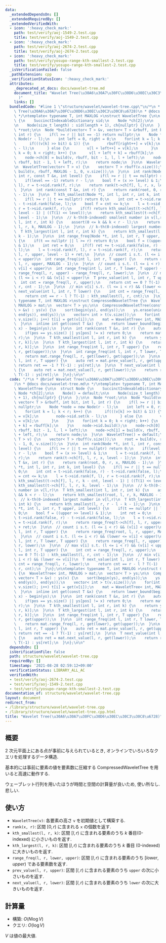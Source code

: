 ```yaml
---
data:
  _extendedDependsOn: []
  _extendedRequiredBy: []
  _extendedVerifiedWith:
  - icon: ':heavy_check_mark:'
    path: test/verify/aoj-1549-2.test.cpp
    title: test/verify/aoj-1549-2.test.cpp
  - icon: ':heavy_check_mark:'
    path: test/verify/aoj-2674-2.test.cpp
    title: test/verify/aoj-2674-2.test.cpp
  - icon: ':heavy_check_mark:'
    path: test/verify/yosupo-range-kth-smallest-2.test.cpp
    title: test/verify/yosupo-range-kth-smallest-2.test.cpp
  _isVerificationFailed: false
  _pathExtension: cpp
  _verificationStatusIcon: ':heavy_check_mark:'
  attributes:
    _deprecated_at_docs: docs/wavelet-tree.md
    document_title: "Wavelet Tree(\u30A6\u30A7\u30FC\u30D6\u30EC\u30C3\u30C8\u6728\
      )"
    links: []
  bundledCode: "#line 1 \"structure/wavelet/wavelet-tree.cpp\"\n/*\n * @brief Wavelet\
    \ Tree(\u30A6\u30A7\u30FC\u30D6\u30EC\u30C3\u30C8\u6728)\n * @docs docs/wavelet-tree.md\n\
    \ */\ntemplate< typename T, int MAXLOG >\nstruct WaveletTree {\n\n  struct Node\
    \ {\n    SuccinctIndexableDictionary sid;\n    Node *ch[2];\n\n    Node() = default;\n\
    \n    Node(size_t length) : sid(length + 1), ch{nullptr} {}\n\n  };\n\n  Node\
    \ *root;\n\n  Node *build(vector< T > &v, vector< T > &rbuff, int bit, int l,\
    \ int r) {\n    if(l >= r || bit == -1) return nullptr;\n    Node *node = new\
    \ Node(r - l);\n    int left = 0, right = 0;\n    for(int k = l; k < r; k++) {\n\
    \      if(((v[k] >> bit) & 1)) {\n        rbuff[right++] = v[k];\n        node->sid.set(k\
    \ - l);\n      } else {\n        v[l + left++] = v[k];\n      }\n    }\n    for(int\
    \ k = 0; k < right; k++) {\n      v[l + left + k] = rbuff[k];\n    }\n    node->sid.build();\n\
    \    node->ch[0] = build(v, rbuff, bit - 1, l, l + left);\n    node->ch[1] = build(v,\
    \ rbuff, bit - 1, l + left, r);\n    return node;\n  }\n\n  WaveletTree() = default;\n\
    \n  WaveletTree(vector< T > v) {\n    vector< T > rbuff(v.size());\n    root =\
    \ build(v, rbuff, MAXLOG - 1, 0, v.size());\n  }\n\n  int rank(Node *t, int l,\
    \ int r, const T &x, int level) {\n    if(l >= r || t == nullptr) return 0;\n\
    \    if(level == -1) return r - l;\n    bool f = (x >> level) & 1;\n    l = t->sid.rank(f,\
    \ l), r = t->sid.rank(f, r);\n    return rank(t->ch[f], l, r, x, level - 1);\n\
    \  }\n\n  int rank(const T &x, int r) {\n    return rank(root, 0, r, x, MAXLOG\
    \ - 1);\n  }\n\n  T kth_smallest(Node *t, int l, int r, int k, int level) {\n\
    \    if(l >= r || t == nullptr) return 0;\n    int cnt = t->sid.rank(false, r)\
    \ - t->sid.rank(false, l);\n    bool f = cnt <= k;\n    l = t->sid.rank(f, l),\
    \ r = t->sid.rank(f, r);\n    if(f) return kth_smallest(t->ch[f], l, r, k - cnt,\
    \ level - 1) | ((T(1) << level));\n    return kth_smallest(t->ch[f], l, r, k,\
    \ level - 1);\n  }\n\n  // k-th(0-indexed) smallest number in v[l,r)\n  T kth_smallest(int\
    \ l, int r, int k) {\n    assert(0 <= k && k < r - l);\n    return kth_smallest(root,\
    \ l, r, k, MAXLOG - 1);\n  }\n\n  // k-th(0-indexed) largest number in v[l,r)\n\
    \  T kth_largest(int l, int r, int k) {\n    return kth_smallest(l, r, r - l -\
    \ k - 1);\n  }\n\n  int range_freq(Node *t, int l, int r, T upper, int level)\
    \ {\n    if(t == nullptr || l >= r) return 0;\n    bool f = ((upper >> level)\
    \ & 1);\n    int ret = 0;\n    if(f) ret += t->sid.rank(false, r) - t->sid.rank(false,\
    \ l);\n    l = t->sid.rank(f, l), r = t->sid.rank(f, r);\n    return range_freq(t->ch[f],\
    \ l, r, upper, level - 1) + ret;\n  }\n\n  // count i s.t. (l <= i < r) && (v[i]\
    \ < upper)\n  int range_freq(int l, int r, T upper) {\n    return range_freq(root,\
    \ l, r, upper, MAXLOG - 1);\n  }\n\n  // count i s.t. (l <= i < r) && (lower <=\
    \ v[i] < upper)\n  int range_freq(int l, int r, T lower, T upper) {\n    return\
    \ range_freq(l, r, upper) - range_freq(l, r, lower);\n  }\n\n  // max v[i] s.t.\
    \ (l <= i < r) && (v[i] < upper)\n  T prev_value(int l, int r, T upper) {\n  \
    \  int cnt = range_freq(l, r, upper);\n    return cnt == 0 ? T(-1) : kth_smallest(l,\
    \ r, cnt - 1);\n  }\n\n  // min v[i] s.t. (l <= i < r) && (lower <= v[i])\n  T\
    \ next_value(int l, int r, T lower) {\n    int cnt = range_freq(l, r, lower);\n\
    \    return cnt == r - l ? T(-1) : kth_smallest(l, r, cnt);\n  }\n};\n\ntemplate<\
    \ typename T, int MAXLOG >\nstruct CompressedWaveletTree {\n  WaveletTree< int,\
    \ MAXLOG > mat;\n  vector< T > ys;\n\n  CompressedWaveletTree(const vector< T\
    \ > &v) : ys(v) {\n    sort(begin(ys), end(ys));\n    ys.erase(unique(begin(ys),\
    \ end(ys)), end(ys));\n    vector< int > t(v.size());\n    for(int i = 0; i <\
    \ v.size(); i++) t[i] = get(v[i]);\n    mat = WaveletTree< int, MAXLOG >(t);\n\
    \  }\n\n  inline int get(const T &x) {\n    return lower_bound(begin(ys), end(ys),\
    \ x) - begin(ys);\n  }\n\n  int rank(const T &x, int r) {\n    auto pos = get(x);\n\
    \    if(pos == ys.size() || ys[pos] != x) return 0;\n    return mat.rank(pos,\
    \ r);\n  }\n\n  T kth_smallest(int l, int r, int k) {\n    return ys[mat.kth_smallest(l,\
    \ r, k)];\n  }\n\n  T kth_largest(int l, int r, int k) {\n    return ys[mat.kth_largest(l,\
    \ r, k)];\n  }\n\n  int range_freq(int l, int r, T upper) {\n    return mat.range_freq(l,\
    \ r, get(upper));\n  }\n\n  int range_freq(int l, int r, T lower, T upper) {\n\
    \    return mat.range_freq(l, r, get(lower), get(upper));\n  }\n\n  T prev_value(int\
    \ l, int r, T upper) {\n    auto ret = mat.prev_value(l, r, get(upper));\n   \
    \ return ret == -1 ? T(-1) : ys[ret];\n  }\n\n  T next_value(int l, int r, T lower)\
    \ {\n    auto ret = mat.next_value(l, r, get(lower));\n    return ret == -1 ?\
    \ T(-1) : ys[ret];\n  }\n};\n\n"
  code: "/*\n * @brief Wavelet Tree(\u30A6\u30A7\u30FC\u30D6\u30EC\u30C3\u30C8\u6728\
    )\n * @docs docs/wavelet-tree.md\n */\ntemplate< typename T, int MAXLOG >\nstruct\
    \ WaveletTree {\n\n  struct Node {\n    SuccinctIndexableDictionary sid;\n   \
    \ Node *ch[2];\n\n    Node() = default;\n\n    Node(size_t length) : sid(length\
    \ + 1), ch{nullptr} {}\n\n  };\n\n  Node *root;\n\n  Node *build(vector< T > &v,\
    \ vector< T > &rbuff, int bit, int l, int r) {\n    if(l >= r || bit == -1) return\
    \ nullptr;\n    Node *node = new Node(r - l);\n    int left = 0, right = 0;\n\
    \    for(int k = l; k < r; k++) {\n      if(((v[k] >> bit) & 1)) {\n        rbuff[right++]\
    \ = v[k];\n        node->sid.set(k - l);\n      } else {\n        v[l + left++]\
    \ = v[k];\n      }\n    }\n    for(int k = 0; k < right; k++) {\n      v[l + left\
    \ + k] = rbuff[k];\n    }\n    node->sid.build();\n    node->ch[0] = build(v,\
    \ rbuff, bit - 1, l, l + left);\n    node->ch[1] = build(v, rbuff, bit - 1, l\
    \ + left, r);\n    return node;\n  }\n\n  WaveletTree() = default;\n\n  WaveletTree(vector<\
    \ T > v) {\n    vector< T > rbuff(v.size());\n    root = build(v, rbuff, MAXLOG\
    \ - 1, 0, v.size());\n  }\n\n  int rank(Node *t, int l, int r, const T &x, int\
    \ level) {\n    if(l >= r || t == nullptr) return 0;\n    if(level == -1) return\
    \ r - l;\n    bool f = (x >> level) & 1;\n    l = t->sid.rank(f, l), r = t->sid.rank(f,\
    \ r);\n    return rank(t->ch[f], l, r, x, level - 1);\n  }\n\n  int rank(const\
    \ T &x, int r) {\n    return rank(root, 0, r, x, MAXLOG - 1);\n  }\n\n  T kth_smallest(Node\
    \ *t, int l, int r, int k, int level) {\n    if(l >= r || t == nullptr) return\
    \ 0;\n    int cnt = t->sid.rank(false, r) - t->sid.rank(false, l);\n    bool f\
    \ = cnt <= k;\n    l = t->sid.rank(f, l), r = t->sid.rank(f, r);\n    if(f) return\
    \ kth_smallest(t->ch[f], l, r, k - cnt, level - 1) | ((T(1) << level));\n    return\
    \ kth_smallest(t->ch[f], l, r, k, level - 1);\n  }\n\n  // k-th(0-indexed) smallest\
    \ number in v[l,r)\n  T kth_smallest(int l, int r, int k) {\n    assert(0 <= k\
    \ && k < r - l);\n    return kth_smallest(root, l, r, k, MAXLOG - 1);\n  }\n\n\
    \  // k-th(0-indexed) largest number in v[l,r)\n  T kth_largest(int l, int r,\
    \ int k) {\n    return kth_smallest(l, r, r - l - k - 1);\n  }\n\n  int range_freq(Node\
    \ *t, int l, int r, T upper, int level) {\n    if(t == nullptr || l >= r) return\
    \ 0;\n    bool f = ((upper >> level) & 1);\n    int ret = 0;\n    if(f) ret +=\
    \ t->sid.rank(false, r) - t->sid.rank(false, l);\n    l = t->sid.rank(f, l), r\
    \ = t->sid.rank(f, r);\n    return range_freq(t->ch[f], l, r, upper, level - 1)\
    \ + ret;\n  }\n\n  // count i s.t. (l <= i < r) && (v[i] < upper)\n  int range_freq(int\
    \ l, int r, T upper) {\n    return range_freq(root, l, r, upper, MAXLOG - 1);\n\
    \  }\n\n  // count i s.t. (l <= i < r) && (lower <= v[i] < upper)\n  int range_freq(int\
    \ l, int r, T lower, T upper) {\n    return range_freq(l, r, upper) - range_freq(l,\
    \ r, lower);\n  }\n\n  // max v[i] s.t. (l <= i < r) && (v[i] < upper)\n  T prev_value(int\
    \ l, int r, T upper) {\n    int cnt = range_freq(l, r, upper);\n    return cnt\
    \ == 0 ? T(-1) : kth_smallest(l, r, cnt - 1);\n  }\n\n  // min v[i] s.t. (l <=\
    \ i < r) && (lower <= v[i])\n  T next_value(int l, int r, T lower) {\n    int\
    \ cnt = range_freq(l, r, lower);\n    return cnt == r - l ? T(-1) : kth_smallest(l,\
    \ r, cnt);\n  }\n};\n\ntemplate< typename T, int MAXLOG >\nstruct CompressedWaveletTree\
    \ {\n  WaveletTree< int, MAXLOG > mat;\n  vector< T > ys;\n\n  CompressedWaveletTree(const\
    \ vector< T > &v) : ys(v) {\n    sort(begin(ys), end(ys));\n    ys.erase(unique(begin(ys),\
    \ end(ys)), end(ys));\n    vector< int > t(v.size());\n    for(int i = 0; i <\
    \ v.size(); i++) t[i] = get(v[i]);\n    mat = WaveletTree< int, MAXLOG >(t);\n\
    \  }\n\n  inline int get(const T &x) {\n    return lower_bound(begin(ys), end(ys),\
    \ x) - begin(ys);\n  }\n\n  int rank(const T &x, int r) {\n    auto pos = get(x);\n\
    \    if(pos == ys.size() || ys[pos] != x) return 0;\n    return mat.rank(pos,\
    \ r);\n  }\n\n  T kth_smallest(int l, int r, int k) {\n    return ys[mat.kth_smallest(l,\
    \ r, k)];\n  }\n\n  T kth_largest(int l, int r, int k) {\n    return ys[mat.kth_largest(l,\
    \ r, k)];\n  }\n\n  int range_freq(int l, int r, T upper) {\n    return mat.range_freq(l,\
    \ r, get(upper));\n  }\n\n  int range_freq(int l, int r, T lower, T upper) {\n\
    \    return mat.range_freq(l, r, get(lower), get(upper));\n  }\n\n  T prev_value(int\
    \ l, int r, T upper) {\n    auto ret = mat.prev_value(l, r, get(upper));\n   \
    \ return ret == -1 ? T(-1) : ys[ret];\n  }\n\n  T next_value(int l, int r, T lower)\
    \ {\n    auto ret = mat.next_value(l, r, get(lower));\n    return ret == -1 ?\
    \ T(-1) : ys[ret];\n  }\n};\n\n"
  dependsOn: []
  isVerificationFile: false
  path: structure/wavelet/wavelet-tree.cpp
  requiredBy: []
  timestamp: '2021-08-28 02:59:12+09:00'
  verificationStatus: LIBRARY_ALL_AC
  verifiedWith:
  - test/verify/aoj-2674-2.test.cpp
  - test/verify/aoj-1549-2.test.cpp
  - test/verify/yosupo-range-kth-smallest-2.test.cpp
documentation_of: structure/wavelet/wavelet-tree.cpp
layout: document
redirect_from:
- /library/structure/wavelet/wavelet-tree.cpp
- /library/structure/wavelet/wavelet-tree.cpp.html
title: "Wavelet Tree(\u30A6\u30A7\u30FC\u30D6\u30EC\u30C3\u30C8\u6728)"
---
```

## 概要

$2$ 次元平面上にある点が事前に与えられているとき, オンラインでいろいろなクエリを処理するデータ構造.

基本的には事前に要素の値を要素数に圧縮する CompressedWaveletTree を用いると高速に動作する.

ウェーブレット行列を用いたほうが時間と空間の計算量が良いため, 使い所なし. 悲しい.

## 使い方
* `WaveletTree(v)`: 各要素の高さ `v` を初期値として構築する.
* `rank(x, r)`: 区間 $[0, r)$ に含まれる `x` の個数を返す.
* `kth_smallest(l, r, k)`: 区間 $[l, r)$ に含まれる要素のうち $k$ 番目(0-indexed) に小さいものを返す.
* `kth_largest(l, r, k)`: 区間 $[l, r)$ に含まれる要素のうち $k$ 番目 (0-indexed) に大きいものを返す.
* `range_freq(l, r, lower, upper)`: 区間 $[l, r)$ に含まれる要素のうち $[lower, upper)$ である要素数を返す.
* `prev_value(l, r, upper)`: 区間 $[l, r)$ に含まれる要素のうち `upper` の次に小さいものを返す.
* `next_value(l, r, lower)`: 区間 $[l, r)$ に含まれる要素のうち `lower` の次に大きいものを返す.

## 計算量

* 構築: $O(N \log V)$
* クエリ: $O(\log V)$

$V$ は値の最大値.
